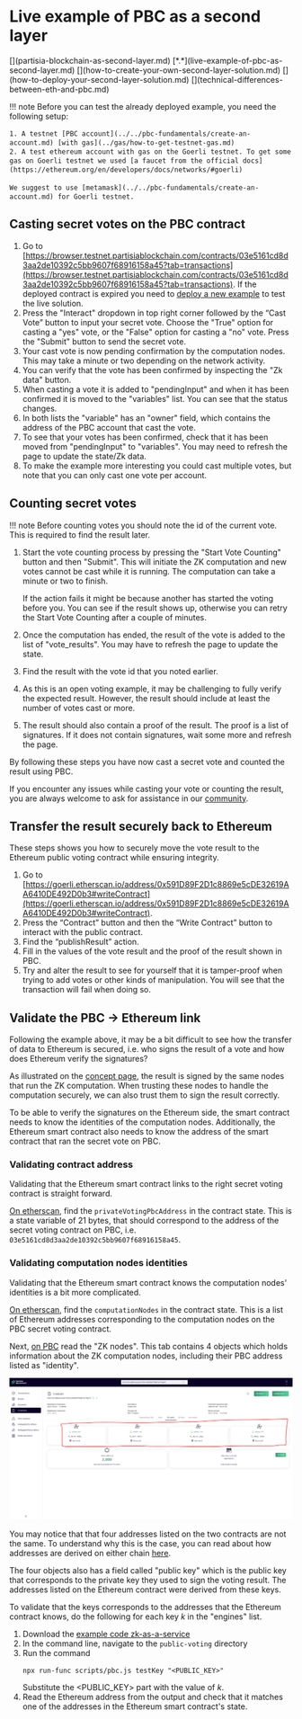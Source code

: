 # Live example of PBC as a second layer

<div class="dot-navigation" markdown>
   [](partisia-blockchain-as-second-layer.md)
   [*.*](live-example-of-pbc-as-second-layer.md)
   [](how-to-create-your-own-second-layer-solution.md)
   [](how-to-deploy-your-second-layer-solution.md)
   [](technical-differences-between-eth-and-pbc.md)
</div>

!!! note
    Before you can test the already deployed example, you need the following setup:

    1. A testnet [PBC account](../../pbc-fundamentals/create-an-account.md) [with gas](../gas/how-to-get-testnet-gas.md)
    2. A test ethereum account with gas on the Goerli testnet. To get some gas on Goerli testnet we used [a faucet from the official docs](https://ethereum.org/en/developers/docs/networks/#goerli)

    We suggest to use [metamask](../../pbc-fundamentals/create-an-account.md) for Goerli testnet.

## Casting secret votes on the PBC contract

1. Go
   to [https://browser.testnet.partisiablockchain.com/contracts/03e5161cd8d3aa2de10392c5bb9607f68916158a45?tab=transactions](https://browser.testnet.partisiablockchain.com/contracts/03e5161cd8d3aa2de10392c5bb9607f68916158a45?tab=transactions).
   If the deployed contract is expired you need to [deploy a new example](how-to-deploy-your-second-layer-solution.md)
   to test the live solution.
2. Press the "Interact" dropdown in top right corner followed by the “Cast Vote” button to input your secret vote.
   Choose the "True" option for casting a "yes" vote, or the "False" option for casting a "no" vote.
   Press the "Submit" button to send the secret vote.
3. Your cast vote is now pending confirmation by the computation nodes. This may take a minute or two depending on the
   network activity.
4. You can verify that the vote has been confirmed by inspecting the "Zk data" button.
5. When casting a vote it is added to "pendingInput" and when it has been confirmed it is moved to
   the "variables" list. You can see that the status changes.
6. In both lists the "variable" has an "owner" field, which contains the address of the PBC account
   that cast the vote.
7. To see that your votes has been confirmed, check that it has been moved from "pendingInput" to
   "variables". You may need to refresh the page to update the state/Zk data.
8. To make the example more interesting you could cast multiple votes, but note that you can only
   cast one vote per account.

## Counting secret votes

!!! note
    Before counting votes you should note the id of the current vote. This is required to find the result later.

1. Start the vote counting process by pressing the "Start Vote Counting" button and then "Submit". This will initiate
   the ZK computation and new votes cannot be cast while it is running. The computation can take a minute or two to
   finish.

   If the action fails it might be because another has started the voting before you. You can see if the result shows
   up, otherwise you can retry the Start Vote Counting after a couple of minutes.

2. Once the computation has ended, the result of the vote is added to the list of "vote_results". You may have to
   refresh the page to update the state.
3. Find the result with the vote id that you noted earlier.
4. As this is an open voting example, it may be challenging to fully verify the expected result. However, the result
   should include at least the number of votes cast or more.
5. The result should also contain a proof of the result. The proof is a list of signatures. If it does not contain
   signatures, wait some more and refresh the page.

By following these steps you have now cast a secret vote and counted the result using PBC.

If you encounter any issues while casting your vote or counting the result, you are always welcome to ask for assistance
in our [community](../../get-support-from-pbc-community.md).

## Transfer the result securely back to Ethereum

These steps shows you how to securely move the vote result to the Ethereum public voting contract while ensuring
integrity.

1. Go
   to [https://goerli.etherscan.io/address/0x591D89F2D1c8869e5cDE32619AA6410DE492D0b3#writeContract](https://goerli.etherscan.io/address/0x591D89F2D1c8869e5cDE32619AA6410DE492D0b3#writeContract).
2. Press the “Contract” button and then the “Write Contract” button to interact with the public contract.
3. Find the “publishResult” action.
4. Fill in the values of the vote result and the proof of the result shown in PBC.
5. Try and alter the result to see for yourself that it is tamper-proof when trying to add votes or other kinds of
   manipulation. You will see that the transaction will fail when doing so.

## Validate the PBC &rarr; Ethereum link

Following the example above, it may be a bit difficult to see how the transfer of data to Ethereum is secured, i.e. who
signs the result of a vote and how does Ethereum verify the signatures?

As illustrated on the [concept page](partisia-blockchain-as-second-layer.md), the result is signed by the same nodes
that run the ZK computation. When trusting these nodes to handle the computation securely, we can also trust them to
sign the result correctly.

To be able to verify the signatures on the Ethereum side, the smart contract needs to know the identities of the
computation nodes. Additionally, the Ethereum smart contract also needs to know the address of the smart contract that
ran the secret vote on PBC.

### Validating contract address

Validating that the Ethereum smart contract links to the right secret voting contract is straight
forward.

[On etherscan](https://goerli.etherscan.io/address/0x591D89F2D1c8869e5cDE32619AA6410DE492D0b3#readContract), find
the `privateVotingPbcAddress` in
the contract state. This is a state variable of 21 bytes, that should correspond to the address of
the secret voting contract on PBC, i.e. `03e5161cd8d3aa2de10392c5bb9607f68916158a45`.

### Validating computation nodes identities

Validating that the Ethereum smart contract knows the computation nodes' identities is a bit more
complicated.

[On etherscan](https://goerli.etherscan.io/address/0x591D89F2D1c8869e5cDE32619AA6410DE492D0b3#readContract), find
the `computationNodes` in
the contract state. This is a list of Ethereum addresses corresponding to the computation nodes on
the PBC secret voting contract.

Next, [on PBC](https://browser.testnet.partisiablockchain.com/contracts/03e5161cd8d3aa2de10392c5bb9607f68916158a45?tab=state)
read the
"ZK nodes". This tab contains 4 objects which holds
information about the ZK computation nodes, including their PBC address listed as "identity".

![ScreenshotPBCIdentity](ScreenshotPBCIdentity.png)

You may notice that that four addresses listed on the two contracts are not the same. To understand
why this is the case, you can read about how addresses are derived on either chain
[here](technical-differences-between-eth-and-pbc.md).

The four objects also has a field called "public key" which is the public key that corresponds to the private key they
used to sign the voting result. The addresses listed on the Ethereum contract were derived from these keys.

To validate that the keys corresponds to the addresses that the Ethereum contract knows, do the following for each key
_k_ in the "engines" list.

1. Download
   the [example code zk-as-a-service](https://gitlab.com/partisiablockchain/language/contracts/zk-as-a-service/)
2. In the command line, navigate to the `public-voting` directory
3. Run the command
   ```shell
   npx run-func scripts/pbc.js testKey "<PUBLIC_KEY>"
   ```
   Substitute the <PUBLIC_KEY> part with the value of _k_.
4. Read the Ethereum address from the output and check that it matches one of the addresses in the
   Ethereum smart contract's state.
